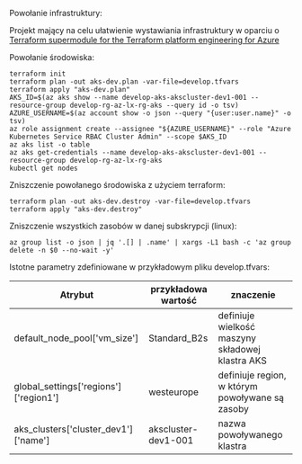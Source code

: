 Powołanie infrastruktury:

Projekt mający na celu ułatwienie wystawiania infrastruktury w oparciu o [Terraform supermodule for the Terraform platform engineering for Azure](https://registry.terraform.io/modules/aztfmod/caf/azurerm/latest)

Powołanie środowiska:
```
terraform init
terraform plan -out aks-dev.plan -var-file=develop.tfvars
terraform apply "aks-dev.plan"
AKS_ID=$(az aks show --name develop-aks-akscluster-dev1-001 --resource-group develop-rg-az-lx-rg-aks --query id -o tsv)
AZURE_USERNAME=$(az account show -o json --query "{user:user.name}" -o tsv)
az role assignment create --assignee "${AZURE_USERNAME}" --role "Azure Kubernetes Service RBAC Cluster Admin" --scope $AKS_ID
az aks list -o table
az aks get-credentials --name develop-aks-akscluster-dev1-001 --resource-group develop-rg-az-lx-rg-aks
kubectl get nodes
```
Zniszczenie powołanego środowiska z użyciem terraform:
```
terraform plan -out aks-dev.destroy -var-file=develop.tfvars
terraform apply "aks-dev.destroy"
```
Zniszczenie wszystkich zasobów w danej subskrypcji (linux):
```
az group list -o json | jq '.[] | .name' | xargs -L1 bash -c 'az group delete -n $0 --no-wait -y'
```

Istotne parametry zdefiniowane w przykładowym pliku develop.tfvars:

| Atrybut | przykładowa wartość | znaczenie |
|---|---|---|
| default_node_pool['vm_size'] | Standard_B2s | definiuje wielkość maszyny składowej klastra AKS |
| global_settings['regions']['region1'] | westeurope | definiuje region, w którym powoływane są zasoby |
| aks_clusters['cluster_dev1']['name'] | akscluster-dev1-001 | nazwa powoływanego klastra |
